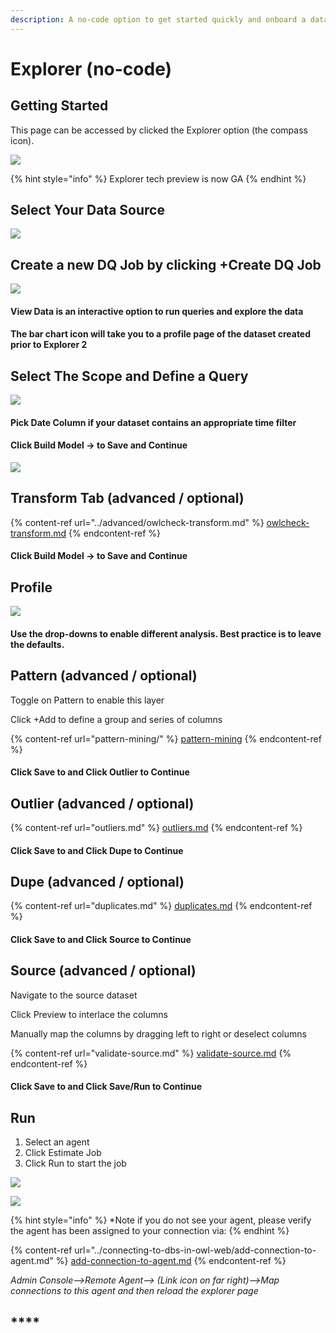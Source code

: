 ```yaml
---
description: A no-code option to get started quickly and onboard a dataset.
---
```


# Explorer (no-code)

## Getting Started

This page can be accessed by clicked the Explorer option (the compass icon).

![](<../.gitbook/assets/image (87).png>)

{% hint style="info" %}
Explorer tech preview is now GA
{% endhint %}

## Select Your Data Source

![](<../.gitbook/assets/image (89) (1).png>)

## Create a new DQ Job by clicking +Create DQ Job

![](<../.gitbook/assets/image (92).png>)

#### **View Data is an interactive option to run queries and explore the data**

#### The bar chart icon will take you to a profile page of the dataset created prior to Explorer 2 

## Select The Scope and Define a Query

![](<../.gitbook/assets/image (98).png>)

#### Pick Date Column if your dataset contains an appropriate time filter 

#### Click Build Model -> to Save and Continue 

![](<../.gitbook/assets/image (99).png>)

## Transform Tab (advanced / optional)

{% content-ref url="../advanced/owlcheck-transform.md" %}
[owlcheck-transform.md](../advanced/owlcheck-transform.md)
{% endcontent-ref %}

#### Click Build Model -> to Save and Continue 

## Profile

![](<../.gitbook/assets/image (88).png>)

#### Use the drop-downs to enable different analysis. Best practice is to leave the defaults.

## Pattern (advanced / optional)

Toggle on Pattern to enable this layer

Click +Add to define a group and series of columns 

{% content-ref url="pattern-mining/" %}
[pattern-mining](pattern-mining/)
{% endcontent-ref %}

#### Click Save to and Click Outlier to Continue 

## Outlier (advanced / optional)

{% content-ref url="outliers.md" %}
[outliers.md](outliers.md)
{% endcontent-ref %}

#### Click Save to and Click Dupe to Continue 

## Dupe (advanced / optional)

{% content-ref url="duplicates.md" %}
[duplicates.md](duplicates.md)
{% endcontent-ref %}

#### Click Save to and Click Source to Continue 

## Source (advanced / optional)

Navigate to the source dataset

Click Preview to interlace the columns

Manually map the columns by dragging left to right or deselect columns 

{% content-ref url="validate-source.md" %}
[validate-source.md](validate-source.md)
{% endcontent-ref %}

#### Click Save to and Click Save/Run to Continue 

## Run

1. Select an agent
2. Click Estimate Job
3. Click Run to start the job

__![](<../.gitbook/assets/image (90).png>)__

__![](<../.gitbook/assets/image (100).png>)__

{% hint style="info" %}
\*Note if you do not see your agent, please verify the agent has been assigned to your connection via:
{% endhint %}

{% content-ref url="../connecting-to-dbs-in-owl-web/add-connection-to-agent.md" %}
[add-connection-to-agent.md](../connecting-to-dbs-in-owl-web/add-connection-to-agent.md)
{% endcontent-ref %}

_Admin Console-->Remote Agent--> (Link icon on far right)-->Map connections to this agent and then reload the explorer page_

## ****

